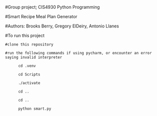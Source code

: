 #Group project; CIS4930 Python Programming


#Smart Recipe Meal Plan Generator


#Authors: Brooks Berry, Gregory ElDeiry, Antonio Llanes


#To run this project

    #clone this repository
    
    #run the following commands if using pycharm, or encounter an error saying invalid interpreter
    
          cd .venv
          
          cd Scripts
          
          ./activate 
          
          cd ..
          
          cd ..
          
          python smart.py

